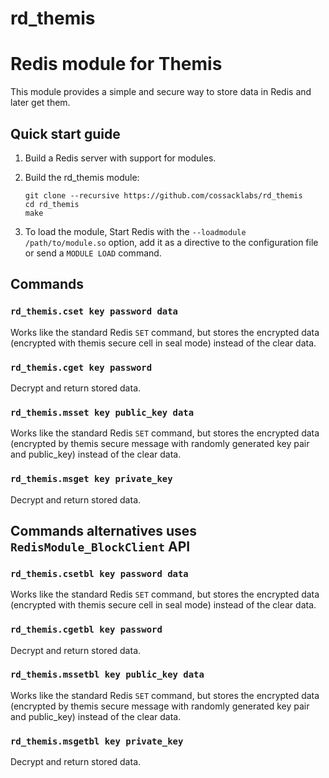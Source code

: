 # rd_themis

Redis module for Themis
===

This module provides a simple and secure way to store data in Redis
and later get them.

Quick start guide
---

1. Build a Redis server with support for modules.
2. Build the rd_themis module:

    ```
    git clone --recursive https://github.com/cossacklabs/rd_themis
    cd rd_themis
    make
    ```

3. To load the module, Start Redis with the `--loadmodule /path/to/module.so` option, add it as a directive to the configuration file or send a `MODULE LOAD` command.


Commands
---

### `rd_themis.cset key password data`
Works like the standard Redis `SET` command, but stores the encrypted data (encrypted with themis secure cell in seal mode) instead of the clear data.

### `rd_themis.cget key password`
Decrypt and return stored data.

### `rd_themis.msset key public_key data`
Works like the standard Redis `SET` command, but stores the encrypted data (encrypted by themis secure message with randomly generated key pair and public_key) instead of the clear data.

### `rd_themis.msget key private_key`
Decrypt and return stored data.

Commands alternatives uses `RedisModule_BlockClient` API
---

### `rd_themis.csetbl key password data`
Works like the standard Redis `SET` command, but stores the encrypted data (encrypted with themis secure cell in seal mode) instead of the clear data.

### `rd_themis.cgetbl key password`
Decrypt and return stored data.

### `rd_themis.mssetbl key public_key data`
Works like the standard Redis `SET` command, but stores the encrypted data (encrypted by themis secure message with randomly generated key pair and public_key) instead of the clear data.

### `rd_themis.msgetbl key private_key`
Decrypt and return stored data.
